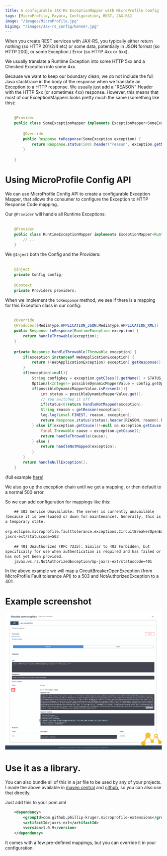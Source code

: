 ```yaml
---
title: A configurable JAX-RS ExceptionMapper with MicroProfile Config
tags: [MicroProfile, Payara, Configuration, REST, JAX-RS]
image: "/images/MicroProfile.jpg"
bigimg: "/images/Jax-rs_config/banner.jpg"
---
```


When you create REST services with JAX-RS, you typically either return nothing (so HTTP 201/2/4 etc) or some data, potentially in JSON format (so HTTP 200), or some Exception / Error (so HTTP 4xx or 5xx).

We usually translate a Runtime Exception into some HTTP 5xx and a Checked Exception into some 4xx.

Because we want to keep our boundary clean, we do not include the full Java stacktrace in the body of the response when we translate an Exception to a HTTP response. 
We usually just add a "REASON" Header with the HTTP 5xx (or sometimes 4xx) response. However, this means that most of our ExceptionMappers looks pretty much the same (something like this):

```java

    @Provider
    public class SomeExceptionMapper implements ExceptionMapper<SomeException> {

        @Override
        public Response toResponse(SomeException exception) {
            return Response.status(500).header("reason", exception.getMessage()).build();
        }

    }
```

# Using MicroProfile Config API 

We can use MicroProfile Config API to create a configurable Exception Mapper, that allows the consumer to configure the Exception to HTTP Response Code mapping.

Our ```@Provider``` will handle all Runtime Exceptions:

```java

    @Provider
    public class RuntimeExceptionMapper implements ExceptionMapper<RuntimeException> {
        // ...
    }
```

We ```@Inject``` both the Config and the Providers:

```java

    @Inject
    private Config config;
    
    @Context 
    private Providers providers;
```

When we implement the ```toResponse``` method, we see if there is a mapping for this Exception class in our config:

```java

    @Override
    @Produces({MediaType.APPLICATION_JSON,MediaType.APPLICATION_XML})
    public Response toResponse(RuntimeException exception) {
        return handleThrowable(exception);
    }
    
    private Response handleThrowable(Throwable exception) {
        if(exception instanceof WebApplicationException) {
            return ((WebApplicationException) exception).getResponse();
        }
        if(exception!=null){
            String configkey = exception.getClass().getName() + STATUS_CODE_KEY;
            Optional<Integer> possibleDynamicMapperValue = config.getOptionalValue(configkey,Integer.class);
            if(possibleDynamicMapperValue.isPresent()){
                int status = possibleDynamicMapperValue.get();
                // You switched it off
                if(status<0)return handleNotMapped(exception);
                String reason = getReason(exception);
                log.log(Level.FINEST, reason, exception);
                return Response.status(status).header(REASON, reason).build();
            } else if(exception.getCause()!=null && exception.getCause()!=null && providers!=null){
                final Throwable cause = exception.getCause();
                return handleThrowable(cause);
            } else {
                return handleNotMapped(exception);
            }
        }
        return handleNullException();
    }
```

(full example [here](https://github.com/phillip-kruger/microprofile-extensions/blob/master/jaxrs-ext/src/main/java/com/github/phillipkruger/microprofileextentions/jaxrs/RuntimeExceptionMapper.java))

We also go up the exception chain until we get a mapping, or then default to a normal 500 error.

So we can add configuration for mappings like this:

```
    ## 503 Service Unavailable: The server is currently unavailable (because it is overloaded or down for maintenance). Generally, this is a temporary state.
    org.eclipse.microprofile.faulttolerance.exceptions.CircuitBreakerOpenException/mp-jaxrs-ext/statuscode=503
    
    ## 401 Unauthorized (RFC 7235): Similar to 403 Forbidden, but specifically for use when authentication is required and has failed or has not yet been provided.
    javax.ws.rs.NotAuthorizedException/mp-jaxrs-ext/statuscode=401
```

In the above example we will map a CircuitBreakerOpenException (from MicroProfile Fault tolerance API) to a 503 and NotAuthorizedException to a 401.

# Example screenshot

![](/images/Jax-rs_config/jaxrs-ext.png)

# Use it as a library.

You can also bundle all of this in a jar file to be used by any of your projects. I made the above available in [maven central](https://search.maven.org/artifact/com.github.phillip-kruger.microprofile-extensions/jaxrs-ext/1.0.9/jar) and [github](https://github.com/phillip-kruger/microprofile-extensions/tree/master/jaxrs-ext), so you can also use that directly.

Just add this to your pom.xml

```xml
    <dependency>
        <groupId>com.github.phillip-kruger.microprofile-extensions</groupId>
        <artifactId>jaxrs-ext</artifactId>
        <version>1.0.9</version>
    </dependency>
```

It comes with a few pre-defined mappings, but you can override it in your configuration.